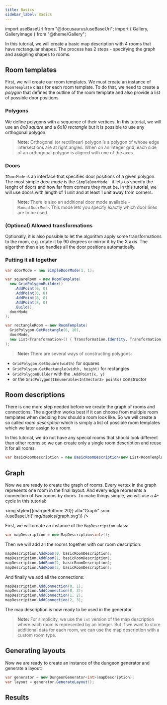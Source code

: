 ```yaml
---
title: Basics
sidebar_label: Basics
---
```


import useBaseUrl from "@docusaurus/useBaseUrl";
import { Gallery, GalleryImage } from "@theme/Gallery";

In this tutorial, we will create a basic map description with 4 rooms that have rectangular shapes. The process has 2 steps - specifying the graph and assigning shapes to rooms.

## Room templates

First, we will create our room templates. We must create an instance of `RoomTemplate` class for each room template. To do that, we need to create a *polygon* that defines the outline of the room template and also provide a list of possible door positions.

### Polygons
We define polygons with a sequence of their vertices. In this tutorial, we will use an *8x8 square* and a *6x10 rectangle* but it is possible to use any orthogonal polygon.

> **Note:** Orthogonal (or rectilinear) polygon is a polygon of whose edge intersections are at right angles. When on an integer grid, each side of an orthogonal polygon is aligned with one of the axes.

### Doors
`IDoorMode` is an interface that specifies door positions of a given polygon. The most simple *door mode* is the `SimpleDoorMode` - it lets us specify the lenght of doors and how far from corners they must be. In this tutorial, we will use doors with length of 1 unit and at least 1 unit away from corners.

> **Note:** There is also an additional door mode available - `ManualDoorMode`. This mode lets you specify exactly which door lines are to be used.

### (Optional) Allowed transformations

Optionally, it is also possible to let the algorithm apply some transformations to the room, e.g. rotate it by 90 degrees or mirror it by the X axis. The algorithm then also handles all the door positions automatically.

### Putting it all together

```csharp
var doorMode = new SimpleDoorMode(1, 1);

var squareRoom = new RoomTemplate(
  new GridPolygonBuilder()
    .AddPoint(0, 0)
    .AddPoint(0, 8)
    .AddPoint(8, 8)
    .AddPoint(8, 0)
    .Build(),
  doorMode
);

var rectangleRoom = new RoomTemplate(
  GridPolygon.GetRectangle(6, 10),
  doorMode,
  new List<Transformation>() { Transformation.Identity, Transformation.Rotate90 }
);
```

> **Note:** There are several ways of constructing polygons:
  - `GridPolygon.GetSquare(width)` for squares
  - `GridPolygon.GetRectangle(width, height)` for rectangles
  - `GridPolygonBuilder` with the `.AddPoint(x, y)`
  - or the `GridPolygon(IEnumerable<IntVector2> points)` constructor

## Room descriptions

There is one more step needed before we create the graph of rooms and connections. The algorithm works best if it can choose from multiple room templates when deciding how should a room look like. So we will create a so called *room description* which is simply a list of possible room templates which we later assign to a room.

In this tutorial, we do not have any special rooms that should look different than other rooms so we can create only a single room description and reuse it for all rooms.

```csharp
var basicRoomDescription = new BasicRoomDescription(new List<RoomTemplate>() { squareRoom, rectangleRoom });
```

## Graph
Now we are ready to create the graph of rooms. Every vertex in the graph represents one room in the final layout. And every edge represents a connection of two rooms by doors. To make things simple, we will use a 4-cycle in this tutorial:

<img style={{marginBottom: 20}} alt="Graph" src={useBaseUrl('img/basics/graph.svg')} />

First, we will create an instance of the `MapDescription` class:

```csharp
var mapDescription = new MapDescription<int>();
```

Then we will add all the rooms together with our room description:

```csharp
mapDescription.AddRoom(0, basicRoomDescription);
mapDescription.AddRoom(1, basicRoomDescription);
mapDescription.AddRoom(2, basicRoomDescription);
mapDescription.AddRoom(3, basicRoomDescription);
```

And finally we add all the connections:

```csharp
mapDescription.AddConnection(0, 1);
mapDescription.AddConnection(0, 3);
mapDescription.AddConnection(1, 2);
mapDescription.AddConnection(2, 3);
```

The map description is now ready to be used in the generator.

> **Note:** For simplicity, we use the `int` version of the map description where each room is represented by an integer. But if we want to store additional data for each room, we can use the map description with a custom room type.

## Generating layouts

Now we are ready to create an instance of the dungeon generator and generate a layout:

```csharp
var generator = new DungeonGenerator<int>(mapDescription);
var layout = generator.GenerateLayout();
```

## Results

<Gallery cols={4}>
  <GalleryImage src="img/basics/0.jpg" />
  <GalleryImage src="img/basics/1.jpg" />
  <GalleryImage src="img/basics/2.jpg" />
  <GalleryImage src="img/basics/3.jpg" />
</Gallery>
